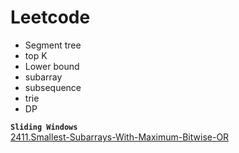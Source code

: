 # Leetcode
* Segment tree
* top K
* Lower bound
* subarray
* subsequence
* trie
* DP


**`Sliding Windows`**  
[2411.Smallest-Subarrays-With-Maximum-Bitwise-OR]( "subarrays")
